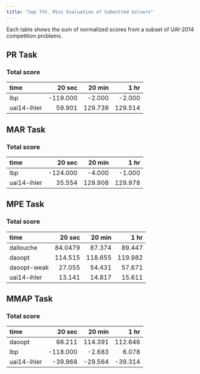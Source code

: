 ```yaml
---
title: "Sep 7th. Mini Evaluation of Submitted Solvers"
---
```


Each table shows the sum of normalized scores from a subset of UAI-2014 competition problems.

## PR Task

### Total score

  | time | 20 sec | 20 min | 1 hr |
  |:------|--------:|--------:|------:|
  | lbp  | -119.000 | -2.000   | -2.000 | 
  | uai14-ihler | 59.901 | 129.739 | 129.514 |


## MAR Task
 
### Total score

  | time | 20 sec | 20 min | 1 hr |
  |:------|--------:|--------:|------:|
  | lbp  | -124.000 | -4.000   | -1.000 | 
  | uai14-ihler | 35.554 | 129.908 | 129.978 |


## MPE Task

### Total score

  | time | 20 sec | 20 min | 1 hr |
  |:------|--------:|--------:|------:|
  |dallouche| 84.0479 |  87.374 | 89.447 |
  |daoopt |114.515    | 118.655        | 119.982  |
  |daoopt-weak | 27.055 | 54.431 | 57.671  |
  |uai14-ihler| 13.141 | 14.817 | 15.611 |  


## MMAP Task
 
### Total score

  | time | 20 sec | 20 min | 1 hr |
  |:------|--------:|--------:|------:|
  | daoopt | 98.211 | 114.391 | 112.646 |
  |lbp | -118.000 | -2.683 |6.078 |
  |uai14-ihler | -39.968 | -29.564 |-39.314|

